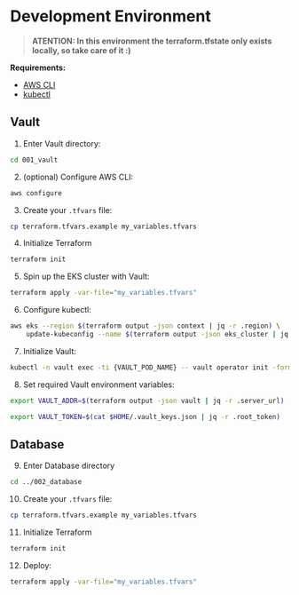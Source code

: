 # Development Environment

> **ATENTION: In this environment the terraform.tfstate only exists locally, so take care of it :)**

**Requirements:**
  - [AWS CLI](https://aws.amazon.com/cli/)
  - [kubectl](https://kubernetes.io/docs/tasks/tools/#kubectl)

## Vault

1. Enter Vault directory:
```sh
cd 001_vault
```

2. (optional) Configure AWS CLI:
```sh
aws configure
```

3. Create your `.tfvars` file:
```sh
cp terraform.tfvars.example my_variables.tfvars
```

4. Initialize Terraform
```sh
terraform init
```

5. Spin up the EKS cluster with Vault:
```sh
terraform apply -var-file="my_variables.tfvars"
```

6. Configure kubectl:
```sh
aws eks --region $(terraform output -json context | jq -r .region) \
	update-kubeconfig --name $(terraform output -json eks_cluster | jq -r .name)
```

7. Initialize Vault:
```sh
kubectl -n vault exec -ti {VAULT_POD_NAME} -- vault operator init -format json | tee $HOME/.vault_keys.json
```

8. Set required Vault environment variables:
```sh
export VAULT_ADDR=$(terraform output -json vault | jq -r .server_url)
```
```sh
export VAULT_TOKEN=$(cat $HOME/.vault_keys.json | jq -r .root_token)
```

## Database

9. Enter Database directory
```sh
cd ../002_database
```

10. Create your `.tfvars` file:
```sh
cp terraform.tfvars.example my_variables.tfvars
```

11. Initialize Terraform
```sh
terraform init
```

12. Deploy:
```sh
terraform apply -var-file="my_variables.tfvars"
```

